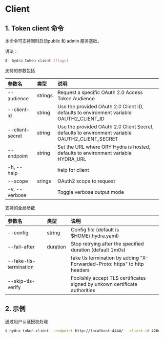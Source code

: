 # Client

## 1. Token client 命令

本命令可支持同时启动public 和 admin  服务基础。

语法：

```bash
$  hydra token client [flags]
```



支持的参数包括

| 参数名 | 类型 | 说明 |
| :--- | :--- | :--- |
| --audience | strings | Request a specific OAuth 2.0 Access Token Audience |
| --client-id | string | Use the provided OAuth 2.0 Client ID, defaults to environment variable OAUTH2\_CLIENT\_ID |
| --client-secret | string | Use the provided OAuth 2.0 Client Secret, defaults to environment variable OAUTH2\_CLIENT\_SECRET |
| --endpoint | string | Set the URL where ORY Hydra is hosted, defaults to environment variable HYDRA\_URL |
| -h, --help |  | help for client |
| --scope | srings | OAuth2 scope to request |
| -v, --verbose |  | Toggle verbose output mode |



支持的全局参数

| 参数名 | 类型 | 说明 |
| :--- | :--- | :--- |
| --config | string | Config file \(default is $HOME/.hydra.yaml\) |
| --fail-after | duration | Stop retrying after the specified duration \(default 1m0s\) |
| --fake-tls-termination |  | fake tls termination by adding "X-Forwarded-Proto: https" to http headers |
| --skip-tls-verify |  | Foolishly accept TLS certificates signed by unkown certificate authorities |

## 2.  示例

通过用户认证授权处理

```bash
$ hydra token client --endpoint http://localhost:4444/ --client-id 426d602a-9ee4-4765-93a9-46e4d0dafbe1 --client-secret fT3cZmqCW7XJT9paLDiT~UdciC
```

